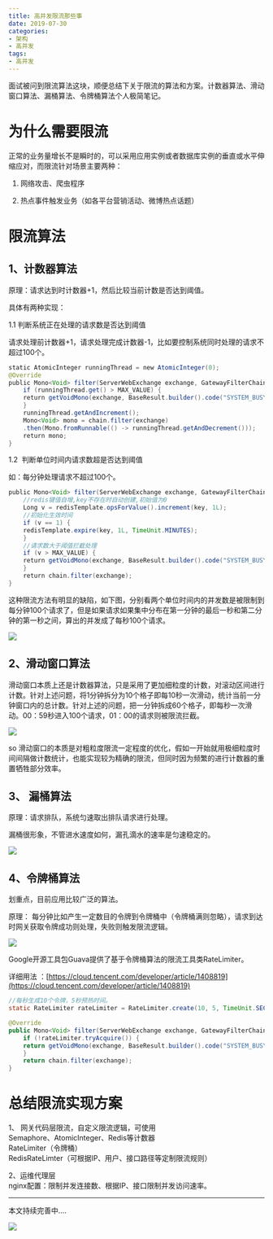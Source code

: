 ```yaml
---
title: 高并发限流那些事
date: 2019-07-30
categories:
- 架构
- 高并发
tags:
- 高并发
---
```


面试被问到限流算法这块，顺便总结下关于限流的算法和方案。计数器算法、滑动窗口算法、漏桶算法、令牌桶算法个人极简笔记。

<!-- more -->


# 为什么需要限流

正常的业务量增长不是瞬时的，可以采用应用实例或者数据库实例的垂直或水平伸缩应对，而限流针对场景主要两种：

1.  网络攻击、爬虫程序
    
2.  热点事件触发业务（如各平台营销活动、微博热点话题）
    

# 限流算法

## 1、计数器算法

原理：请求达到时计数器+1，然后比较当前计数是否达到阈值。

具体有两种实现：

1.1 判断系统正在处理的请求数是否达到阈值

请求处理前计数器+1，请求处理完成计数器-1，比如要控制系统同时处理的请求不超过100个。

```java
static AtomicInteger runningThread = new AtomicInteger(0);
@Override
public Mono<Void> filter(ServerWebExchange exchange, GatewayFilterChain chain) {
    if (runningThread.get() > MAX_VALUE) {
    return getVoidMono(exchange, BaseResult.builder().code("SYSTEM_BUSY").message("系统繁忙").build());
    }
    runningThread.getAndIncrement();
    Mono<Void> mono = chain.filter(exchange)
    .then(Mono.fromRunnable(() -> runningThread.getAndDecrement()));
    return mono;
}
```

1.2  判断单位时间内请求数超是否达到阈值

如：每分钟处理请求不超过100个。

```java
public Mono<Void> filter(ServerWebExchange exchange, GatewayFilterChain chain) {
    //redis键值自增,key不存在时自动创建,初始值为0
    Long v = redisTemplate.opsForValue().increment(key, 1L);
    //初始化生效时间
    if (v == 1) {
    redisTemplate.expire(key, 1L, TimeUnit.MINUTES);
    }
    //请求数大于阈值拦截处理
    if (v > MAX_VALUE) {
    return getVoidMono(exchange, BaseResult.builder().code("SYSTEM_BUSY").message("系统繁忙").build());
    }
    return chain.filter(exchange);
}
```

这种限流方法有明显的缺陷，如下图，分别看两个单位时间内的并发数是被限制到每分钟100个请求了，但是如果请求如果集中分布在第一分钟的最后一秒和第二分钟的第一秒之间，算出的并发成了每秒100个请求。

![](https://mmbiz.qpic.cn/mmbiz_jpg/Uh8IxCJSzH3b1nIqh5JpJfPlqqlqzJOiaLnO63F9mNZ5pEOBxasiaQ7fWrQWhZlSgJoW9LmwDcnjwMnmR6YA8Xlg/640?wx_fmt=jpeg)

## 2、滑动窗口算法

滑动窗口本质上还是计数器算法，只是采用了更加细粒度的计数，对滚动区间进行计数。针对上述问题，将1分钟拆分为10个格子即每10秒一次滑动，统计当前一分钟窗口内的总计数。针对上述的问题，把一分钟拆成60个格子，即每秒一次滑动。00：59秒进入100个请求，01：00的请求则被限流拦截。

![](https://mmbiz.qpic.cn/mmbiz_jpg/Uh8IxCJSzH3b1nIqh5JpJfPlqqlqzJOiaR5DTvYFeooYMbYMhoPZuzDy1kYx3jia5fvYXU75ppbehjhDuLE2AIkw/640?wx_fmt=jpeg)

so 滑动窗口的本质是对粗粒度限流一定程度的优化，假如一开始就用极细粒度时间间隔做计数统计，也能实现较为精确的限流，但同时因为频繁的进行计数器的重置牺牲部分效率。

## 3、 漏桶算法

原理：请求排队，系统匀速取出排队请求进行处理。

漏桶很形象，不管进水速度如何，漏孔滴水的速率是匀速稳定的。

![](https://mmbiz.qpic.cn/mmbiz_png/Uh8IxCJSzH3b1nIqh5JpJfPlqqlqzJOiaibU4BApHLo8FtcTrolVymVU9TyMHdGn0AJp3cep4CoNTIKIf7vMiaJvA/640?wx_fmt=png)

## 4、令牌桶算法

划重点，目前应用比较广泛的算法。

原理： 每分钟比如产生一定数目的令牌到令牌桶中（令牌桶满则忽略），请求到达时网关获取令牌成功则处理，失败则触发限流逻辑。

![](https://mmbiz.qpic.cn/mmbiz_png/Uh8IxCJSzH2ficEYicmVvOBWNnhl4TkOQptszhLkdIicD0sorp1uVmUteQaD8NYmplB5PKJ2K6sGRoYKibtuXojUQQ/640?wx_fmt=png)

Google开源工具包Guava提供了基于令牌桶算法的限流工具类RateLimiter。

详细用法 ：[https://cloud.tencent.com/developer/article/1408819](https://cloud.tencent.com/developer/article/1408819)

```java
//每秒生成10个令牌，5秒预热时间。
static RateLimiter rateLimiter = RateLimiter.create(10, 5, TimeUnit.SECONDS);

@Override
public Mono<Void> filter(ServerWebExchange exchange, GatewayFilterChain chain) {
    if (!rateLimiter.tryAcquire()) {
    return getVoidMono(exchange, BaseResult.builder().code("SYSTEM_BUSY").message("系统繁忙").build());
    }
    return chain.filter(exchange);
}
```

# 总结限流实现方案

1、 网关代码层限流，自定义限流逻辑，可使用  
Semaphore、AtomicInteger、Redis等计数器  
RateLimiter（令牌桶）  
RedisRateLimter（可根据IP、用户、接口路径等定制限流规则）

2、运维代理层  
nginx配置：限制并发连接数、根据IP、接口限制并发访问速率。

---
本文持续完善中....


![](https://oscimg.oschina.net/oscnet/be1412c6890280b7976893810e491212df3.jpg)